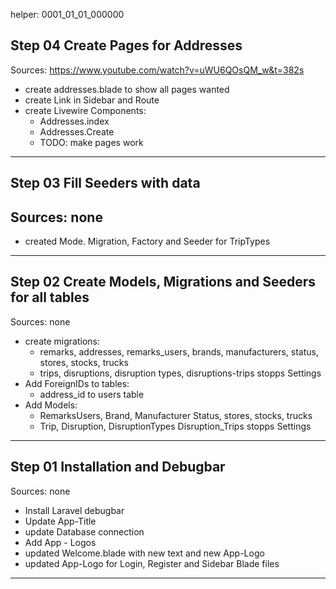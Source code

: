 






helper: 0001_01_01_000000

















## Step 04 Create Pages for Addresses
Sources: https://www.youtube.com/watch?v=uWU6QOsQM_w&t=382s
- create addresses.blade to show all pages wanted
- create Link in Sidebar and Route
- create Livewire Components:
  - Addresses.index
  - Addresses.Create
  - TODO: make pages work
---
## Step 03 Fill Seeders with data
Sources: none
- 
- created Mode. Migration, Factory and Seeder for TripTypes
---
## Step 02 Create Models, Migrations and Seeders for all tables
Sources: none
- create migrations:
  - remarks, addresses, remarks_users, brands, manufacturers, status, stores, stocks, trucks
  - trips, disruptions, disruption types, disruptions-trips stopps Settings
- Add ForeignIDs to tables:
  - address_id to users table
- Add Models:
  - RemarksUsers, Brand, Manufacturer Status, stores, stocks, trucks
  - Trip, Disruption, DisruptionTypes Disruption_Trips stopps Settings
---
## Step 01 Installation and Debugbar
Sources: none
- Install Laravel debugbar
- Update App-Title
- update Database connection
- Add App - Logos
- updated Welcome.blade with new text and new App-Logo
- updated App-Logo for Login, Register and Sidebar Blade files
---

